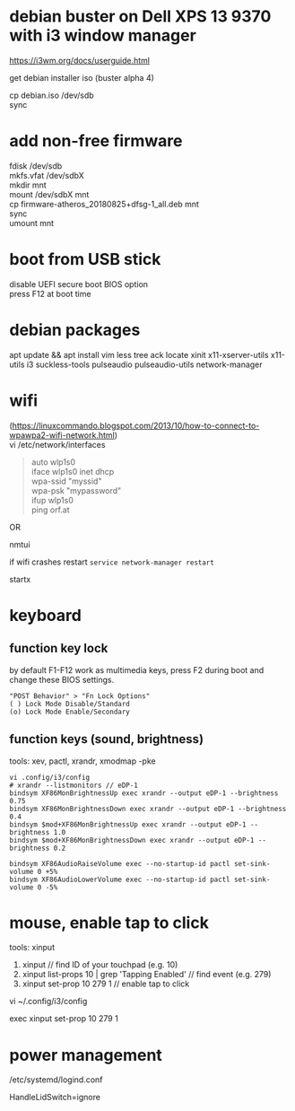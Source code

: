 # debian buster on Dell XPS 13 9370 with i3 window manager

https://i3wm.org/docs/userguide.html

get debian installer iso (buster alpha 4)

cp debian.iso /dev/sdb  
sync

# add non-free firmware
fdisk /dev/sdb  
mkfs.vfat /dev/sdbX  
mkdir mnt  
mount /dev/sdbX mnt  
cp firmware-atheros_20180825+dfsg-1_all.deb mnt  
sync  
umount mnt

# boot from USB stick
disable UEFI secure boot BIOS option  
press F12 at boot time


# debian packages
apt update && apt install vim less tree ack locate xinit x11-xserver-utils x11-utils i3 suckless-tools pulseaudio pulseaudio-utils network-manager

# wifi
(https://linuxcommando.blogspot.com/2013/10/how-to-connect-to-wpawpa2-wifi-network.html)  
vi /etc/network/interfaces  
> auto wlp1s0  
> iface wlp1s0 inet dhcp  
>     wpa-ssid "myssid"  
>     wpa-psk "mypassword"  
ifup wlp1s0  
ping orf.at

OR

nmtui

if wifi crashes restart `service network-manager restart`

startx

# keyboard

## function key lock

by default F1-F12 work as multimedia keys, press F2 during boot and change these BIOS settings.

```
"POST Behavior" > "Fn Lock Options"
( ) Lock Mode Disable/Standard
(o) Lock Mode Enable/Secondary
```

## function keys (sound, brightness)

tools: xev, pactl, xrandr, xmodmap -pke

```
vi .config/i3/config
# xrandr --listmonitors // eDP-1
bindsym XF86MonBrightnessUp exec xrandr --output eDP-1 --brightness 0.75
bindsym XF86MonBrightnessDown exec xrandr --output eDP-1 --brightness 0.4
bindsym $mod+XF86MonBrightnessUp exec xrandr --output eDP-1 --brightness 1.0
bindsym $mod+XF86MonBrightnessDown exec xrandr --output eDP-1 --brightness 0.2

bindsym XF86AudioRaiseVolume exec --no-startup-id pactl set-sink-volume 0 +5%
bindsym XF86AudioLowerVolume exec --no-startup-id pactl set-sink-volume 0 -5%
```


# mouse, enable tap to click

tools: xinput

1) xinput // find ID of your touchpad (e.g. 10)   
2) xinput list-props 10 | grep 'Tapping Enabled' // find event (e.g. 279)   
3) xinput set-prop 10 279 1 // enable tap to click   

vi ~/.config/i3/config

exec xinput set-prop 10 279 1

# power management
/etc/systemd/logind.conf

HandleLidSwitch=ignore
